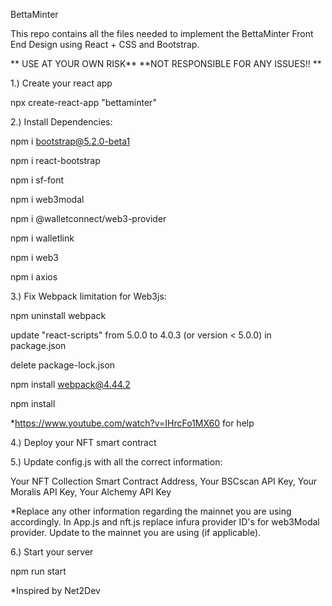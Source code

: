BettaMinter

This repo contains all the files needed to implement the BettaMinter Front End Design using React + CSS and Bootstrap.

** USE AT YOUR OWN RISK** **NOT RESPONSIBLE FOR ANY ISSUES!! **


1.) Create your react app

npx create-react-app "bettaminter"


2.) Install Dependencies:

npm i bootstrap@5.2.0-beta1

npm i react-bootstrap

npm i sf-font

npm i web3modal

npm i @walletconnect/web3-provider

npm i walletlink

npm i web3

npm i axios


3.) Fix Webpack limitation for Web3js:

npm uninstall webpack

update "react-scripts" from 5.0.0 to 4.0.3 (or version < 5.0.0) in package.json

delete package-lock.json

npm install webpack@4.44.2

npm install

*https://www.youtube.com/watch?v=IHrcFo1MX60 for help


4.) Deploy your NFT smart contract 


5.) Update config.js with all the correct information:

Your NFT Collection Smart Contract Address,
Your BSCscan API Key,
Your Moralis API Key,
Your Alchemy API Key

*Replace any other information regarding the mainnet you are using accordingly. In App.js and nft.js replace infura provider ID's for web3Modal provider. Update to the mainnet you are using (if applicable).


6.) Start your server

npm run start

*Inspired by Net2Dev
